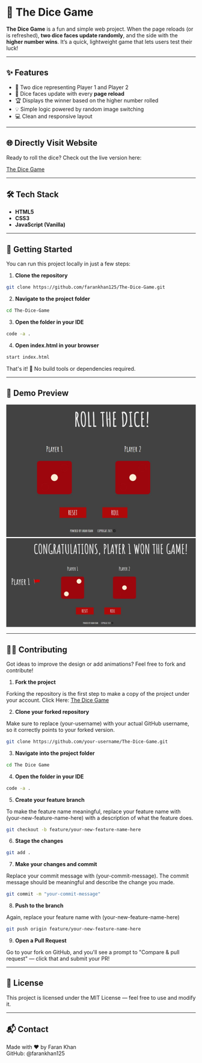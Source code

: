 # 🎲 The Dice Game

**The Dice Game** is a fun and simple web project. When the page reloads (or is refreshed), **two dice faces update randomly**, and the side with the **higher number wins**. It’s a quick, lightweight game that lets users test their luck!

---

## ✨ Features

- 🎯 Two dice representing Player 1 and Player 2
- 🔁 Dice faces update with every **page reload**
- 🏆 Displays the winner based on the higher number rolled
- 💡 Simple logic powered by random image switching
- 💻 Clean and responsive layout

---

## 🌐 Directly Visit Website

Ready to roll the dice? Check out the live version here:

[The Dice Game](https://farankhan125.github.io/The-Dice-Game/)

---

## 🛠️ Tech Stack

- **HTML5**
- **CSS3**
- **JavaScript (Vanilla)**

---

## 🚀 Getting Started

You can run this project locally in just a few steps:

1. **Clone the repository**
```bash
git clone https://github.com/farankhan125/The-Dice-Game.git
```
2. **Navigate to the project folder**
```bash
cd The-Dice-Game
```
3. **Open the folder in your IDE**
```bash
code -a .
```
4. **Open index.html in your browser**
```bash
start index.html
```

That's it! 🎉 No build tools or dependencies required.

---

## 📸 Demo Preview

![Image1](Images/img1.JPG)
![Image2](Images/img2.JPG)

---

## 🧑‍💻 Contributing

Got ideas to improve the design or add animations? Feel free to fork and contribute!

1. **Fork the project**  

Forking the repository is the first step to make a copy of the project under your account. Click Here: [The Dice Game](https://github.com/farankhan125/The-Dice-Game)

2. **Clone your forked repository**

Make sure to replace (your-username) with your actual GitHub username, so it correctly points to your forked version.
```bash
git clone https://github.com/your-username/The-Dice-Game.git
```
3. **Navigate into the project folder**
```bash
cd The Dice Game
```
4. **Open the folder in your IDE**
```bash
code -a .
```
5. **Create your feature branch**

To make the feature name meaningful, replace your feature name with (your-new-feature-name-here) with a description of what the feature does.
```bash
git checkout -b feature/your-new-feature-name-here
```
6. **Stage the changes**
```bash
git add .
```
7. **Make your changes and commit**

Replace your commit message with (your-commit-message). The commit message should be meaningful and describe the change you made.
```bash
git commit -m "your-commit-message"
```
8. **Push to the branch**

Again, replace your feature name with (your-new-feature-name-here)
```bash
git push origin feature/your-new-feature-name-here
```
9. **Open a Pull Request**  

Go to your fork on GitHub, and you'll see a prompt to "Compare & pull request" — click that and submit your PR!

---

## 📄 License

This project is licensed under the MIT License — feel free to use and modify it.

---

## 📬 Contact
Made with ❤️ by Faran Khan  
GitHub: @farankhan125
